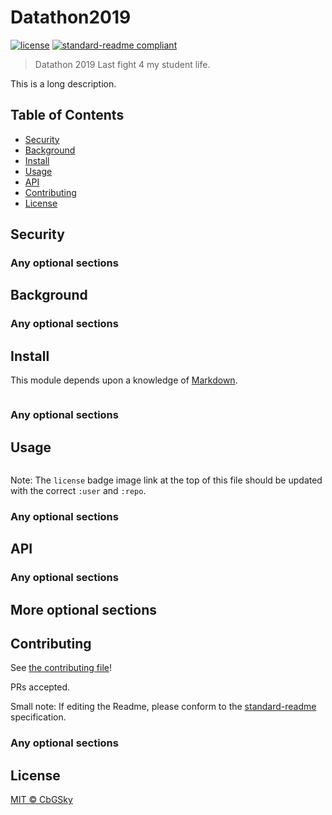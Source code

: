 # Datathon2019

[![license](https://img.shields.io/badge/License-sweet%20world-blueviolet.svg?style=flat&logo=appveyor)](https://github.com/CbGeSky/Datathon2019/LICENSE)
[![standard-readme compliant](https://img.shields.io/badge/Datathon%202019-public-brightgreen.svg?style=flat-square)](https://github.com/CbGeSky/Datathon2019)

> Datathon 2019 Last fight 4 my student life.

This is a long description.

## Table of Contents

- [Security](#security)
- [Background](#background)
- [Install](#install)
- [Usage](#usage)
- [API](#api)
- [Contributing](#contributing)
- [License](#license)

## Security

### Any optional sections

## Background

### Any optional sections

## Install

This module depends upon a knowledge of [Markdown]().

```
```

### Any optional sections

## Usage

```
```

Note: The `license` badge image link at the top of this file should be updated with the correct `:user` and `:repo`.

### Any optional sections

## API

### Any optional sections

## More optional sections

## Contributing

See [the contributing file](CONTRIBUTING.md)!

PRs accepted.

Small note: If editing the Readme, please conform to the [standard-readme](https://github.com/RichardLitt/standard-readme) specification.

### Any optional sections

## License

[MIT © CbGSky](./LICENSE)
